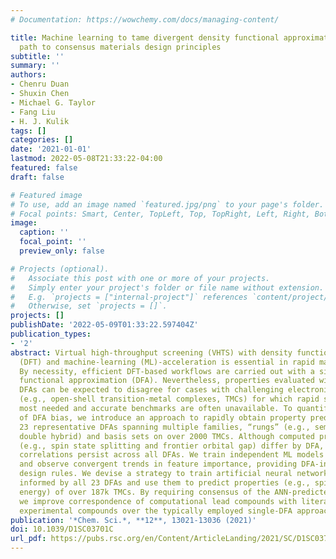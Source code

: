```yaml
---
# Documentation: https://wowchemy.com/docs/managing-content/

title: Machine learning to tame divergent density functional approximations a new
  path to consensus materials design principles
subtitle: ''
summary: ''
authors:
- Chenru Duan
- Shuxin Chen
- Michael G. Taylor
- Fang Liu
- H. J. Kulik
tags: []
categories: []
date: '2021-01-01'
lastmod: 2022-05-08T21:33:22-04:00
featured: false
draft: false

# Featured image
# To use, add an image named `featured.jpg/png` to your page's folder.
# Focal points: Smart, Center, TopLeft, Top, TopRight, Left, Right, BottomLeft, Bottom, BottomRight.
image:
  caption: ''
  focal_point: ''
  preview_only: false

# Projects (optional).
#   Associate this post with one or more of your projects.
#   Simply enter your project's folder or file name without extension.
#   E.g. `projects = ["internal-project"]` references `content/project/deep-learning/index.md`.
#   Otherwise, set `projects = []`.
projects: []
publishDate: '2022-05-09T01:33:22.597404Z'
publication_types:
- '2'
abstract: Virtual high-throughput screening (VHTS) with density functional theory
  (DFT) and machine-learning (ML)-acceleration is essential in rapid materials discovery.
  By necessity, efficient DFT-based workflows are carried out with a single density
  functional approximation (DFA). Nevertheless, properties evaluated with different
  DFAs can be expected to disagree for cases with challenging electronic structure
  (e.g., open-shell transition-metal complexes, TMCs) for which rapid screening is
  most needed and accurate benchmarks are often unavailable. To quantify the effect
  of DFA bias, we introduce an approach to rapidly obtain property predictions from
  23 representative DFAs spanning multiple families, “rungs” (e.g., semi-local to
  double hybrid) and basis sets on over 2000 TMCs. Although computed property values
  (e.g., spin state splitting and frontier orbital gap) differ by DFA, high linear
  correlations persist across all DFAs. We train independent ML models for each DFA
  and observe convergent trends in feature importance, providing DFA-invariant, universal
  design rules. We devise a strategy to train artificial neural network (ANN) models
  informed by all 23 DFAs and use them to predict properties (e.g., spin-splitting
  energy) of over 187k TMCs. By requiring consensus of the ANN-predicted DFA properties,
  we improve correspondence of computational lead compounds with literature-mined,
  experimental compounds over the typically employed single-DFA approach.
publication: '*Chem. Sci.*, **12**, 13021-13036 (2021)'
doi: 10.1039/D1SC03701C
url_pdf: https://pubs.rsc.org/en/Content/ArticleLanding/2021/SC/D1SC03701C
---
```

